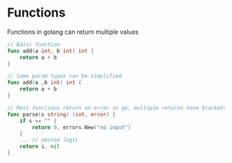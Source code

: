 # Functions

Functions in golang can return multiple values

```go
// Baisc function
func add(a int, b int) int {
    return a + b
}

// Same param types can be simplified
func add(a ,b int) int {
    return a + b
}

// Most functions return an error in go, multiple returns have brackets
func parse(s string) (int, error) {
    if s == "" {
        return 0, errors.New("no input")
    }
    ... // omited logic
    return i, nil
}
```
